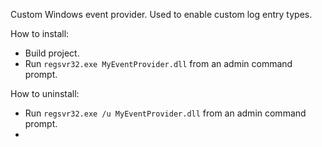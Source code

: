 Custom Windows event provider. Used to enable custom log entry types.


How to install:
* Build project.
* Run `regsvr32.exe MyEventProvider.dll` from an admin command prompt.

How to uninstall:
* Run `regsvr32.exe /u MyEventProvider.dll` from an admin command prompt.
* 